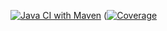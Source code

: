 [![Java CI with Maven](https://github.com/kristiania-pgr203-2021/pgr203-exam-ssovesen/actions/workflows/maven.yml/badge.svg)](https://github.com/kristiania-pgr203-2021/pgr203-exam-ssovesen/actions/workflows/maven.yml)
([![Coverage](.github/badges/jacoco.svg)](https://github.com/kristiania-pgr203-2021/pgr203-exam-ssovesen/actions/workflows/maven.yml)


